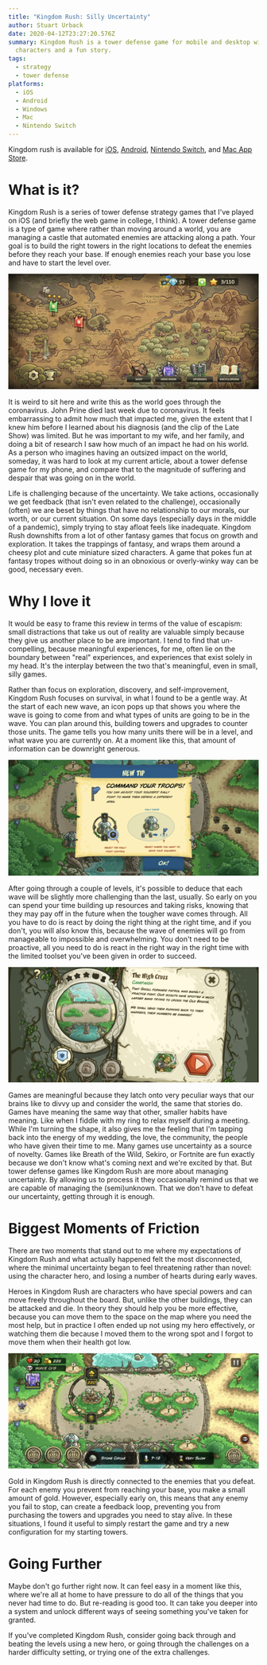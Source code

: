 ```yaml
---
title: "Kingdom Rush: Silly Uncertainty"
author: Stuart Urback
date: 2020-04-12T23:27:20.576Z
summary: Kingdom Rush is a tower defense game for mobile and desktop with cute
  characters and a fun story.
tags: 
  - strategy
  - tower defense
platforms:
  - iOS
  - Android
  - Windows
  - Mac
  - Nintendo Switch
---
```

Kingdom rush is available for [iOS](https://itunes.apple.com/us/app/kingdom-rush/id516378985?mt=8&at=11l5VB&ct=KR_ironWeb), [Android](https://play.google.com/store/apps/details?id=com.ironhidegames.android.kingdomrush), [Nintendo Switch](https://www.nintendo.com/games/detail/kingdom-rush-frontiers-switch/), and [Mac App Store](https://geo.itunes.apple.com/us/app/kingdom-rush-hd/id838989419?mt=12&at=11l5VB&ct=KR_ironWeb).

# What is it?

Kingdom Rush is a series of tower defense strategy games that I've played on iOS (and briefly the web game in college, I think). A tower defense game is a type of game where rather than moving around a world, you are managing a castle that automated enemies are attacking along a path. Your goal is to build the right towers in the right locations to defeat the enemies before they reach your base. If enough enemies reach your base you lose and have to start the level over.

![A map displaying the different levels of kingdom rush with icons in the lower left allowing player acations.](/static/img/img_1797.webp "Kingdom Rush: Origins Map")

It is weird to sit here and write this as the world goes through the coronavirus. John Prine died last week due to coronavirus. It feels embarrassing to admit how much that impacted me, given the extent that I knew him before I learned about his diagnosis (and the clip of the Late Show) was limited. But he was important to my wife, and her family, and doing a bit of research I saw how much of an impact he had on his world. As a person who imagines having an outsized impact on the world, someday, it was hard to look at my current article, about a tower defense game for my phone, and compare that to the magnitude of suffering and despair that was going on in the world.

Life is challenging because of the uncertainty. We take actions, occasionally we get feedback (that isn't even related to the challenge), occasionally (often) we are beset by things that have no relationship to our morals, our worth, or our current situation. On some days (especially days in the middle of a pandemic), simply trying to stay afloat feels like inadequate. Kingdom Rush downshifts from a lot of other fantasy games that focus on growth and exploration. It takes the trappings of fantasy, and wraps them around a cheesy plot and cute miniature sized characters. A game that pokes fun at fantasy tropes without doing so in an obnoxious or overly-winky way can be good, necessary even.

# Why I love it

It would be easy to frame this review in terms of the value of escapism: small distractions that take us out of reality are valuable simply because they give us another place to be are important. I tend to find that un-compelling, because meaningful experiences, for me, often lie on the boundary between "real" experiences, and experiences that exist solely in my head. It's the interplay between the two that's meaningful, even in small, silly games.

Rather than focus on exploration, discovery, and self-improvement, Kingdom Rush focuses on survival, in what I found to be a gentle way. At the start of each new wave, an icon pops up that shows you where the wave is going to come from and what types of units are going to be in the wave. You can plan around this, building towers and upgrades to counter those units. The game tells you how many units there will be in a level, and what wave you are currently on. At a moment like this, that amount of information can be downright generous.

![A modal with information about how to move troops around the screen](/static/img/img_1801.webp "Command Your Troops Tip")

After going through a couple of levels, it's possible to deduce that each wave will be slightly more challenging than the last, usually. So early on you can spend your time building up resources and taking risks, knowing that they may pay off in the future when the tougher wave comes through. All you have to do is react by doing the right thing at the right time, and if you don't, you will also know this, because the wave of enemies will go from manageable to impossible and overwhelming. You don't need to be proactive, all you need to do is react in the right way in the right time with the limited toolset you've been given in order to succeed.

![Menu Select for the High Cross level with options to adjust difficult, exit, or start the level](/static/img/img_1798.webp "Menu For The High Cross Level")

Games are meaningful because they latch onto very peculiar ways that our brains like to divvy up and consider the world, the same that stories do. Games have meaning the same way that other, smaller habits have meaning. Like when I fiddle with my ring to relax myself during a meeting. While I'm turning the shape, it also gives me the feeling that I'm tapping back into the energy of my wedding, the love, the community, the people who have given their time to me. Many games use uncertainty as a source of novelty. Games like Breath of the Wild, Sekiro, or Fortnite are fun exactly because we don't know what's coming next and we're excited by that. But tower defense games like Kingdom Rush are more about managing uncertainty. By allowing us to process it they occasionally remind us that we are capable of managing the (semi)unknown. That we don't have to defeat our uncertainty, getting through it is enough.

# Biggest Moments of Friction

There are two moments that stand out to me where my expectations of Kingdom Rush and what actually happened felt the most disconnected, where the minimal uncertainty began to feel threatening rather than novel: using the character hero, and losing a number of hearts during early waves.

Heroes in Kingdom Rush are characters who have special powers and can move freely throughout the board. But, unlike the other buildings, they can be attacked and die. In theory they should help you be more effective, because you can move them to the space on the map where you need the most help, but in practice I often ended up not using my hero effectively, or watching them die because I moved them to the wrong spot and I forgot to move them when their health got low.

![Level map showing a tower selected with the ability to upgrade for 200 gold](/static/img/img_1800.webp "Upgrade Tower")

Gold in Kingdom Rush is directly connected to the enemies that you defeat. For each enemy you prevent from reaching your base, you make a small amount of gold. However, especially early on, this means that any enemy you fail to stop, can create a feedback loop, preventing you from purchasing the towers and upgrades you need to stay alive. In these situations, I found it useful to simply restart the game and try a new configuration for my starting towers.

# Going Further

Maybe don't go further right now. It can feel easy in a moment like this, where we're all at home to have pressure to do all of the things that you never had time to do. But re-reading is good too. It can take you deeper into a system and unlock different ways of seeing something you've taken for granted.

If you've completed Kingdom Rush, consider going back through and beating the levels using a new hero, or going through the challenges on a harder difficulty setting, or trying one of the extra challenges.
